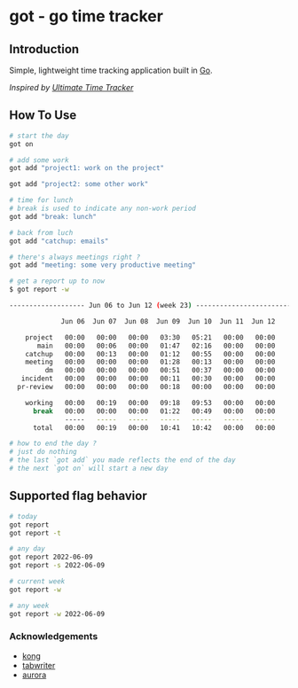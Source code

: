 # got - go time tracker

## Introduction

Simple, lightweight time tracking application built in [Go](https://go.dev/).

_Inspired by [Ultimate Time Tracker](https://github.com/larose/utt)_

## How To Use

```bash
# start the day
got on

# add some work
got add "project1: work on the project"

got add "project2: some other work"

# time for lunch
# break is used to indicate any non-work period
got add "break: lunch"

# back from luch
got add "catchup: emails"

# there's always meetings right ?
got add "meeting: some very productive meeting"

# get a report up to now
$ got report -w

------------------- Jun 06 to Jun 12 (week 23) -------------------------------

             Jun 06  Jun 07  Jun 08  Jun 09  Jun 10  Jun 11  Jun 12     Total

    project   00:00   00:00   00:00   03:30   05:21   00:00   00:00     08:51
       main   00:00   00:06   00:00   01:47   02:16   00:00   00:00     04:09
    catchup   00:00   00:13   00:00   01:12   00:55   00:00   00:00     02:21
    meeting   00:00   00:00   00:00   01:28   00:13   00:00   00:00     01:41
         dm   00:00   00:00   00:00   00:51   00:37   00:00   00:00     01:29
   incident   00:00   00:00   00:00   00:11   00:30   00:00   00:00     00:42
  pr-review   00:00   00:00   00:00   00:18   00:00   00:00   00:00     00:18

    working   00:00   00:19   00:00   09:18   09:53   00:00   00:00     19:30
      break   00:00   00:00   00:00   01:22   00:49   00:00   00:00     02:12
              -----   -----   -----   -----   -----   -----   -----     -----
      total   00:00   00:19   00:00   10:41   10:42   00:00   00:00     21:42

# how to end the day ?
# just do nothing
# the last `got add` you made reflects the end of the day
# the next `got on` will start a new day
```

## Supported flag behavior

```bash
# today
got report
got report -t

# any day
got report 2022-06-09
got report -s 2022-06-09

# current week
got report -w

# any week
got report -w 2022-06-09
```

### Acknowledgements

- [kong](github.com/alecthomas/kong)
- [tabwriter](github.com/Ladicle/tabwriter)
- [aurora](github.com/logrusorgru/aurora/v3)

#
